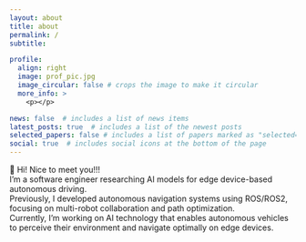```yaml
---
layout: about
title: about
permalink: /
subtitle:

profile:
  align: right
  image: prof_pic.jpg
  image_circular: false # crops the image to make it circular
  more_info: >
    <p></p>

news: false  # includes a list of news items
latest_posts: true  # includes a list of the newest posts
selected_papers: false # includes a list of papers marked as "selected={true}"
social: true  # includes social icons at the bottom of the page
---
```


:raising_hand: Hi! Nice to meet you!!!  
I’m a software engineer researching AI models for edge device-based autonomous driving.  
Previously, I developed autonomous navigation systems using ROS/ROS2, focusing on multi-robot collaboration and path optimization.  
Currently, I’m working on AI technology that enables autonomous vehicles to perceive their environment and navigate optimally on edge devices.

